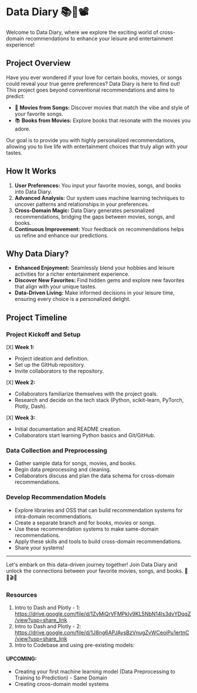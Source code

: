 # Data Diary 📚🎵📽️

Welcome to Data Diary, where we explore the exciting world of cross-domain recommendations to enhance your leisure and entertainment experience! 

## Project Overview

Have you ever wondered if your love for certain books, movies, or songs could reveal your true genre preferences? Data Diary is here to find out! This project goes beyond conventional recommendations and aims to predict:

- 🎵 **Movies from Songs:** Discover movies that match the vibe and style of your favorite songs.
- 📚 **Books from Movies:** Explore books that resonate with the movies you adore.

Our goal is to provide you with highly personalized recommendations, allowing you to live life with entertainment choices that truly align with your tastes.

## How It Works

1. **User Preferences:** You input your favorite movies, songs, and books into Data Diary.
2. **Advanced Analysis:** Our system uses machine learning techniques to uncover patterns and relationships in your preferences.
3. **Cross-Domain Magic:** Data Diary generates personalized recommendations, bridging the gaps between movies, songs, and books.
4. **Continuous Improvement:** Your feedback on recommendations helps us refine and enhance our predictions.

## Why Data Diary?

- **Enhanced Enjoyment:** Seamlessly blend your hobbies and leisure activities for a richer entertainment experience.
- **Discover New Favorites:** Find hidden gems and explore new favorites that align with your unique tastes.
- **Data-Driven Living:** Make informed decisions in your leisure time, ensuring every choice is a personalized delight.

## Project Timeline

### **Project Kickoff and Setup**
[X] **Week 1:**
  - Project ideation and definition.
  - Set up the GitHub repository.
  - Invite collaborators to the repository.
    
[X] **Week 2:**
  - Collaborators familiarize themselves with the project goals.
  - Research and decide on the tech stack (Python, scikit-learn, PyTorch, Plotly, Dash).
    
[X] **Week 3:**
  - Initial documentation and README creation.
  - Collaborators start learning Python basics and Git/GitHub.

### **Data Collection and Preprocessing**
  - Gather sample data for songs, movies, and books.
  - Begin data preprocessing and cleaning.
  - Collaborators discuss and plan the data schema for cross-domain recommendations.
 
### **Develop Recommendation Models**
  - Explore libraries and OSS that can build recommendation systems for intra-domain recommendations.
  - Create a separate branch and for books, movies or songs.
  - Use these recommendation systems to make same-domain recommendations.
  - Apply these skills and tools to build cross-domain recommendations.
  - Share your systems!
    
---

Let's embark on this data-driven journey together! Join Data Diary and unlock the connections between your favorite movies, songs, and books. 📖🎵🎬✨

### **Resources**

1. Intro to Dash and Plotly - 1: https://drive.google.com/file/d/1ZvMiQrVFMPkIy9KL5NbN14Is3dvYDqqZ/view?usp=share_link
2. Intro to Dash and Plotly - 2: https://drive.google.com/file/d/1J8ng6APJAysBzVnugZvWCeoiPu1ertnC/view?usp=share_link
3. Intro to Codebase and using pre-existing models: 

#### UPCOMING:
 - Creating your first machine learning model (Data Preprocessing to Training to Prediction) - Same Domain
 - Creating croos-domain model systems

